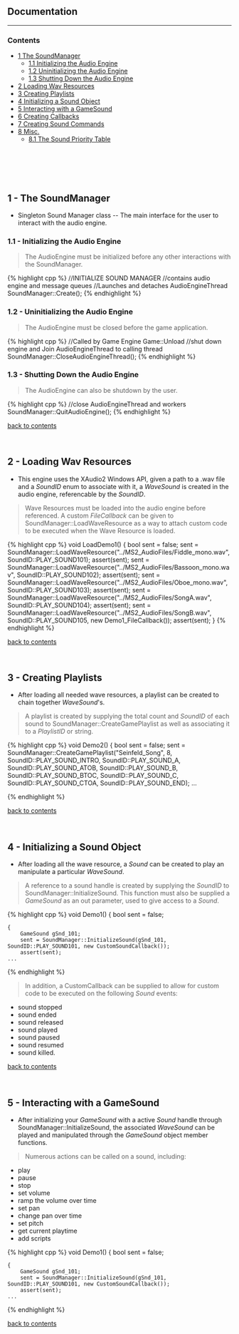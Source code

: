 ## Documentation
---

<a name="contents"></a>
### Contents
- [1 The SoundManager][sect-1]
	- [1.1  Initializing the Audio Engine](#sect-1.1 "Section 1.1")
	- [1.2  Uninitializing the Audio Engine](#sect-1.2 "Section 1.2")
	- [1.3  Shutting Down the Audio Engine](#sect-1.3 "Section 1.3")
- [2 Loading Wav Resources](#sect-2 "Section 2.0")
- [3 Creating Playlists](#sect-3 "Section 3.0")
- [4 Initializing a Sound Object](#sect-4 "Section 4.0")
- [5 Interacting with a GameSound](#sect-5 "Section 5.0")
- [6 Creating Callbacks](#sect-6 "Section 6.0")
- [7 Creating Sound Commands](#sect-7 "Section 7.0")
- [8 Misc.](#sect-8 "Section 8.0")
	- [8.1 The Sound Priority Table](#sect-8.1 "Section 8.1")
<br>
<br>
<br>
<br>


<a name="sect-1"></a>
## 1 - **The SoundManager**
- Singleton Sound Manager class -- The main interface for the user to interact with the audio engine.

<a id="sect-1.1"></a>
### 1.1 - Initializing the Audio Engine
> The AudioEngine must be initialized before any other interactions with the SoundManager.
>	
{% highlight cpp %}
//INITIALIZE SOUND MANAGER
	//contains audio engine and message queues
	//Launches and detaches AudioEngineThread
SoundManager::Create(); 
{% endhighlight %}

<a id="sect-1.2"></a>
### 1.2 - Uninitializing the Audio Engine
> The AudioEngine must be closed before the game application.
>
{% highlight cpp %}
//Called by Game Engine Game::Unload
	//shut down engine and Join AudioEngineThread to calling thread
SoundManager::CloseAudioEngineThread();
{% endhighlight %}

<a id="sect-1.3"></a>
### 1.3 - Shutting Down the Audio Engine
> The AudioEngine can also be shutdown by the user.
>
{% highlight cpp %}
//close AudioEngineThread and workers
SoundManager::QuitAudioEngine();
{% endhighlight %}

[back to contents](#contents "contents")

<br>

<a id="sect-2"></a>
## 2 - **Loading Wav Resources**
- This engine uses the XAudio2 Windows API, given a path to a .wav file and a _SoundID_ enum to associate with it, a _WaveSound_ is created in the audio engine, referencable by the _SoundID_.

> Wave Resources must be loaded into the audio engine before referenced. A custom _FileCallback_ can be given to SoundManager::LoadWaveResource as a way to attach custom code to be executed when the Wave Resource is loaded.
>	
{% highlight cpp %}
void LoadDemo1()
{
	bool sent = false;
	sent = SoundManager::LoadWaveResource("../MS2_AudioFiles/Fiddle_mono.wav", SoundID::PLAY_SOUND101);
	assert(sent);
	sent = SoundManager::LoadWaveResource("../MS2_AudioFiles/Bassoon_mono.wav", SoundID::PLAY_SOUND102);
	assert(sent);
	sent = SoundManager::LoadWaveResource("../MS2_AudioFiles/Oboe_mono.wav", SoundID::PLAY_SOUND103);
	assert(sent);
	sent = SoundManager::LoadWaveResource("../MS2_AudioFiles/SongA.wav", SoundID::PLAY_SOUND104);
	assert(sent);
	sent = SoundManager::LoadWaveResource("../MS2_AudioFiles/SongB.wav", SoundID::PLAY_SOUND105, new Demo1_FileCallback());
	assert(sent);
}
{% endhighlight %}

[back to contents](#contents "contents")

<br>


<a id="sect-3"></a>
## 3 - **Creating Playlists**
- After loading all needed wave resources, a playlist can be created to chain together _WaveSound_'s.

> A playlist is created by supplying the total count and _SoundID_ of each sound to SoundManager::CreateGamePlaylist as well as associating it to a _PlaylistID_ or string.
>	
{% highlight cpp %}
void Demo2()
{
	bool sent = false;
	sent = SoundManager::CreateGamePlaylist("Seinfeld_Song", 8, SoundID::PLAY_SOUND_INTRO, SoundID::PLAY_SOUND_A, SoundID::PLAY_SOUND_ATOB,
		SoundID::PLAY_SOUND_B, SoundID::PLAY_SOUND_BTOC, SoundID::PLAY_SOUND_C, SoundID::PLAY_SOUND_CTOA, SoundID::PLAY_SOUND_END);
	...


{% endhighlight %}

[back to contents](#contents "contents")

<br>


<a id="sect-4"></a>
## 4 - **Initializing a Sound Object**
- After loading all the wave resource, a _Sound_ can be created to play an manipulate a particular _WaveSound_.

> A reference to a sound handle is created by supplying the _SoundID_ to SoundManager::InitializeSound. This function must also be supplied a _GameSound_ as an out parameter, used to give access to a _Sound_.
>	
{% highlight cpp %}
void Demo1()
{
	bool sent = false;

	{
		GameSound gSnd_101;
		sent = SoundManager::InitializeSound(gSnd_101, SoundID::PLAY_SOUND101, new CustomSoundCallback());
		assert(sent);
	...


{% endhighlight %}


>In addition, a CustomCallback can be supplied to allow for custom code to be executed on the following _Sound_ events: 
- sound stopped
- sound ended
- sound released
- sound played
- sound paused
- sound resumed
- sound killed.
>

[back to contents](#contents "contents")

<br>


<a id="sect-5"></a>
## 5 - **Interacting with a GameSound**
- After initializing your _GameSound_ with a active _Sound_ handle through SoundManager::InitializeSound, the associated _WaveSound_ can be played and manipulated through the _GameSound_ object member functions.

> Numerous actions can be called on a sound, including: 
- play
- pause
- stop
- set volume
- ramp the volume over time
- set pan
- change pan over time
- set pitch
- get current playtime
- add scripts

>	
{% highlight cpp %}
void Demo1()
{
	bool sent = false;

	{
		GameSound gSnd_101;
		sent = SoundManager::InitializeSound(gSnd_101, SoundID::PLAY_SOUND101, new CustomSoundCallback());
		assert(sent);
	...


{% endhighlight %}


[back to contents](#contents "contents")

<br>


[sect-1]: #sect-1 "Section 1.0"
[sect-0]: #sect-0 "Section 0.0"

